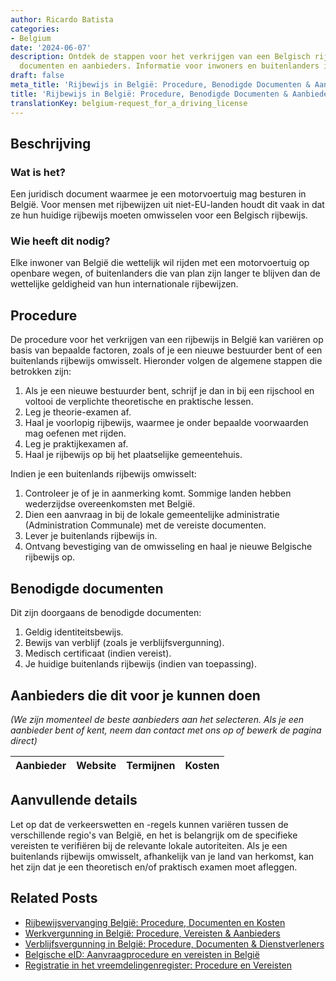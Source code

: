 ```yaml
---
author: Ricardo Batista
categories:
- Belgium
date: '2024-06-07'
description: Ontdek de stappen voor het verkrijgen van een Belgisch rijbewijs, vereiste
  documenten en aanbieders. Informatie voor inwoners en buitenlanders in België.
draft: false
meta_title: 'Rijbewijs in België: Procedure, Benodigde Documenten & Aanbieders'
title: 'Rijbewijs in België: Procedure, Benodigde Documenten & Aanbieders'
translationKey: belgium-request_for_a_driving_license
---
```



## Beschrijving
### Wat is het?
Een juridisch document waarmee je een motorvoertuig mag besturen in België. Voor mensen met rijbewijzen uit niet-EU-landen houdt dit vaak in dat ze hun huidige rijbewijs moeten omwisselen voor een Belgisch rijbewijs.

### Wie heeft dit nodig?
Elke inwoner van België die wettelijk wil rijden met een motorvoertuig op openbare wegen, of buitenlanders die van plan zijn langer te blijven dan de wettelijke geldigheid van hun internationale rijbewijzen.

## Procedure
De procedure voor het verkrijgen van een rijbewijs in België kan variëren op basis van bepaalde factoren, zoals of je een nieuwe bestuurder bent of een buitenlands rijbewijs omwisselt. Hieronder volgen de algemene stappen die betrokken zijn:

1. Als je een nieuwe bestuurder bent, schrijf je dan in bij een rijschool en voltooi de verplichte theoretische en praktische lessen.
2. Leg je theorie-examen af.
3. Haal je voorlopig rijbewijs, waarmee je onder bepaalde voorwaarden mag oefenen met rijden.
4. Leg je praktijkexamen af.
5. Haal je rijbewijs op bij het plaatselijke gemeentehuis.

Indien je een buitenlands rijbewijs omwisselt:

1. Controleer je of je in aanmerking komt. Sommige landen hebben wederzijdse overeenkomsten met België.
2. Dien een aanvraag in bij de lokale gemeentelijke administratie (Administration Communale) met de vereiste documenten.
3. Lever je buitenlands rijbewijs in.
4. Ontvang bevestiging van de omwisseling en haal je nieuwe Belgische rijbewijs op.

## Benodigde documenten
Dit zijn doorgaans de benodigde documenten:

1. Geldig identiteitsbewijs.
2. Bewijs van verblijf (zoals je verblijfsvergunning).
3. Medisch certificaat (indien vereist).
4. Je huidige buitenlands rijbewijs (indien van toepassing).

## Aanbieders die dit voor je kunnen doen

_(We zijn momenteel de beste aanbieders aan het selecteren. Als je een aanbieder bent of kent, neem dan contact met ons op of bewerk de pagina direct)_

| Aanbieder       |     Website     |     Termijnen    |       Kosten     |
| --------------- | --------------- |  :-------------: | :-------------: |

## Aanvullende details
Let op dat de verkeerswetten en -regels kunnen variëren tussen de verschillende regio's van België, en het is belangrijk om de specifieke vereisten te verifiëren bij de relevante lokale autoriteiten. Als je een buitenlands rijbewijs omwisselt, afhankelijk van je land van herkomst, kan het zijn dat je een theoretisch en/of praktisch examen moet afleggen.


## Related Posts

- [Rijbewijsvervanging België: Procedure, Documenten en Kosten](https://tramitit.com/nl/guides/belgium/vervangingsaanvraag_rijbewijs/)
- [Werkvergunning in België: Procedure, Vereisten & Aanbieders](https://tramitit.com/nl/guides/belgium/verzoek_om_werkvergunning/)
- [Verblijfsvergunning in België: Procedure, Documenten & Dienstverleners](https://tramitit.com/nl/guides/belgium/verzoek_om_verblijfstitel/)
- [Belgische eID: Aanvraagprocedure en vereisten in België](https://tramitit.com/nl/guides/belgium/aanvraag_identiteitskaart/)
- [Registratie in het vreemdelingenregister: Procedure en Vereisten](https://tramitit.com/nl/guides/belgium/inschrijving_in_de_vreemdelingenregisters/)